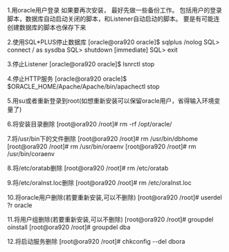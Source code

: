 1.用oracle用户登录
如果要再次安装， 最好先做一些备份工作。
包括用户的登录脚本，数据库自动启动关闭的脚本，和Listener自动启动的脚本。
要是有可能连创建数据库的脚本也保存下来

2.使用SQL*PLUS停止数据库
[oracle@ora920 oracle]$ sqlplus /nolog
SQL> connect / as sysdba
SQL> shutdown [immediate]
SQL> exit

3.停止Listener
[oracle@ora920 oracle]$ lsnrctl stop

4.停止HTTP服务
[oracle@ora920 oracle]$ $ORACLE_HOME/Apache/Apache/bin/apachectl stop

5.用su或者重新登录到root(如想重新安装可以保留oracle用户，省得输入环境变量了)

6.将安装目录删除
[root@ora920 /root]# rm -rf /opt/oracle/

7.将/usr/bin下的文件删除
[root@ora920 /root]# rm /usr/bin/dbhome
[root@ora920 /root]# rm /usr/bin/oraenv
[root@ora920 /root]# rm /usr/bin/coraenv

8.将/etc/oratab删除
[root@ora920 /root]# rm /etc/oratab

9.将/etc/oraInst.loc删除
[root@ora920 /root]# rm /etc/oraInst.loc

10.将oracle用户删除(若要重新安装,可以不删除)
[root@ora920 /root]# userdel ?r oracle

11.将用户组删除(若要重新安装,可以不删除)
[root@ora920 /root]# groupdel oinstall
[root@ora920 /root]# groupdel dba

12.将启动服务删除
[root@ora920 /root]# chkconfig --del dbora